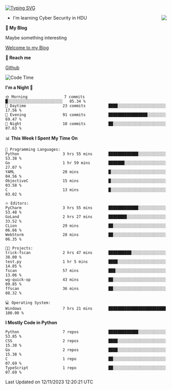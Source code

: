 [![Typing SVG](https://readme-typing-svg.herokuapp.com?font=Fira+Code&pause=1000&random=false&width=450&height=60&lines=Hello+%F0%9F%91%8B%F0%9F%8F%BB;I'm+JBNRZ)](https://git.io/typing-svg)

<a href="#">
  <img align="right" src="https://github-readme-stats.vercel.app/api?username=JBNRZ&show_icons=true&bg_color=15,f2f7fd,E0EAFC" />
</a>

- I'm learning Cyber Security in HDU

 **🌱 My Blog**

Maybe something interesting

[Welcome to my Blog](https://jbnrz.com.cn/)

 **💬 Reach me** 

[Github](https://github.com/JBNRZ)


<!--START_SECTION:waka-->
![Code Time](http://img.shields.io/badge/Code%20Time-83%20hrs%2035%20mins-blue)

**I'm a Night 🦉** 

```text
🌞 Morning                7 commits           █░░░░░░░░░░░░░░░░░░░░░░░░   05.34 % 
🌆 Daytime                23 commits          ████░░░░░░░░░░░░░░░░░░░░░   17.56 % 
🌃 Evening                91 commits          █████████████████░░░░░░░░   69.47 % 
🌙 Night                  10 commits          ██░░░░░░░░░░░░░░░░░░░░░░░   07.63 % 
```


📊 **This Week I Spent My Time On** 

```text
💬 Programming Languages: 
Python                   3 hrs 55 mins       █████████████░░░░░░░░░░░░   53.38 % 
Go                       1 hr 59 mins        ███████░░░░░░░░░░░░░░░░░░   27.07 % 
YAML                     20 mins             █░░░░░░░░░░░░░░░░░░░░░░░░   04.56 % 
ObjectiveC               15 mins             █░░░░░░░░░░░░░░░░░░░░░░░░   03.58 % 
C                        13 mins             █░░░░░░░░░░░░░░░░░░░░░░░░   03.02 % 

🔥 Editors: 
PyCharm                  3 hrs 55 mins       █████████████░░░░░░░░░░░░   53.48 % 
GoLand                   2 hrs 27 mins       ████████░░░░░░░░░░░░░░░░░   33.52 % 
CLion                    29 mins             ██░░░░░░░░░░░░░░░░░░░░░░░   06.66 % 
WebStorm                 28 mins             ██░░░░░░░░░░░░░░░░░░░░░░░   06.35 % 

🐱‍💻 Projects: 
trick-fscan              2 hrs 47 mins       ██████████░░░░░░░░░░░░░░░   38.00 % 
test.py                  1 hr 5 mins         ████░░░░░░░░░░░░░░░░░░░░░   14.85 % 
fscan                    57 mins             ███░░░░░░░░░░░░░░░░░░░░░░   13.06 % 
wg-quick-op              43 mins             ██░░░░░░░░░░░░░░░░░░░░░░░   09.85 % 
ffscan                   36 mins             ██░░░░░░░░░░░░░░░░░░░░░░░   08.32 % 

💻 Operating System: 
Windows                  7 hrs 21 mins       █████████████████████████   100.00 % 
```

**I Mostly Code in Python** 

```text
Python                   7 repos             █████████████░░░░░░░░░░░░   53.85 % 
CSS                      2 repos             ████░░░░░░░░░░░░░░░░░░░░░   15.38 % 
Go                       2 repos             ████░░░░░░░░░░░░░░░░░░░░░   15.38 % 
C                        1 repo              ██░░░░░░░░░░░░░░░░░░░░░░░   07.69 % 
TypeScript               1 repo              ██░░░░░░░░░░░░░░░░░░░░░░░   07.69 % 
```




 Last Updated on 12/11/2023 12:20:21 UTC
<!--END_SECTION:waka-->
